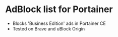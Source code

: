 # AdBlock list for Portainer

- Blocks 'Business Edition' ads in Portainer CE
- Tested on Brave and uBlock Origin
